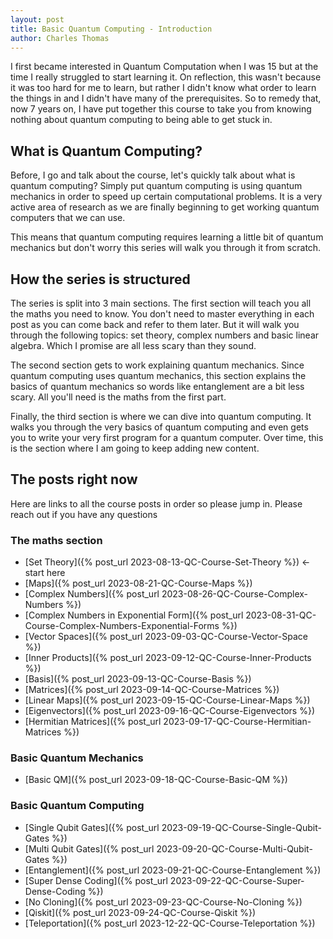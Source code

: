 ```yaml
---
layout: post
title: Basic Quantum Computing - Introduction
author: Charles Thomas
---
```


I first became interested in Quantum Computation when I was 15 but at the time I really struggled to start learning it. On reflection, this wasn't because it was too hard for me to learn, but rather I didn't know what order to learn the things in and I didn't have many of the prerequisites. So to remedy that, now 7 years on, I have put together this course to take you from knowing nothing about quantum computing to being able to get stuck in.

## What is Quantum Computing?
Before, I go and talk about the course, let's quickly talk about what is quantum computing? Simply put quantum computing is using quantum mechanics in order to speed up certain computational problems. It is a very active area of research as we are finally beginning to get working quantum computers that we can use.

This means that quantum computing requires learning a little bit of quantum mechanics but don't worry this series will walk you through it from scratch.

## How the series is structured

The series is split into 3 main sections. The first section will teach you all the maths you need to know. You don't need to master everything in each post as you can come back and refer to them later. But it will walk you through the following topics: set theory, complex numbers and basic linear algebra. Which I promise are all less scary than they sound. 

The second section gets to work explaining quantum mechanics. Since quantum computing uses quantum mechanics, this section explains the basics of quantum mechanics so words like entanglement are a bit less scary. All you'll need is the maths from the first part.

Finally, the third section is where we can dive into quantum computing. It walks you through the very basics of quantum computing and even gets you to write your very first program for a quantum computer. Over time, this is the section where I am going to keep adding new content.

## The posts right now
Here are links to all the course posts in order so please jump in. Please reach out if you have any questions

### The maths section
* [Set Theory]({% post_url 2023-08-13-QC-Course-Set-Theory %}) <- start here
* [Maps]({% post_url 2023-08-21-QC-Course-Maps %})
* [Complex Numbers]({% post_url 2023-08-26-QC-Course-Complex-Numbers %})
* [Complex Numbers in Exponential Form]({% post_url 2023-08-31-QC-Course-Complex-Numbers-Exponential-Forms %})
* [Vector Spaces]({% post_url 2023-09-03-QC-Course-Vector-Space %})
* [Inner Products]({% post_url 2023-09-12-QC-Course-Inner-Products %})
* [Basis]({% post_url 2023-09-13-QC-Course-Basis %})
* [Matrices]({% post_url 2023-09-14-QC-Course-Matrices %})
* [Linear Maps]({% post_url 2023-09-15-QC-Course-Linear-Maps %})
* [Eigenvectors]({% post_url 2023-09-16-QC-Course-Eigenvectors %})
* [Hermitian Matrices]({% post_url 2023-09-17-QC-Course-Hermitian-Matrices %})

### Basic Quantum Mechanics
* [Basic QM]({% post_url 2023-09-18-QC-Course-Basic-QM %})


### Basic Quantum Computing
* [Single Qubit Gates]({% post_url 2023-09-19-QC-Course-Single-Qubit-Gates %})
* [Multi Qubit Gates]({% post_url 2023-09-20-QC-Course-Multi-Qubit-Gates %})
* [Entanglement]({% post_url 2023-09-21-QC-Course-Entanglement %})
* [Super Dense Coding]({% post_url 2023-09-22-QC-Course-Super-Dense-Coding %})
* [No Cloning]({% post_url 2023-09-23-QC-Course-No-Cloning %})
* [Qiskit]({% post_url 2023-09-24-QC-Course-Qiskit %})
* [Teleportation]({% post_url 2023-12-22-QC-Course-Teleportation %})